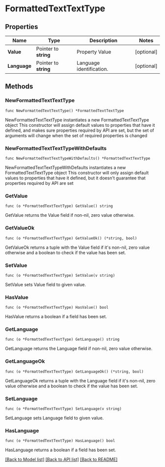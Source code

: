 # FormattedTextTextType

## Properties

Name | Type | Description | Notes
------------ | ------------- | ------------- | -------------
**Value** | Pointer to **string** | Property Value | [optional] 
**Language** | Pointer to **string** | Language identification. | [optional] 

## Methods

### NewFormattedTextTextType

`func NewFormattedTextTextType() *FormattedTextTextType`

NewFormattedTextTextType instantiates a new FormattedTextTextType object
This constructor will assign default values to properties that have it defined,
and makes sure properties required by API are set, but the set of arguments
will change when the set of required properties is changed

### NewFormattedTextTextTypeWithDefaults

`func NewFormattedTextTextTypeWithDefaults() *FormattedTextTextType`

NewFormattedTextTextTypeWithDefaults instantiates a new FormattedTextTextType object
This constructor will only assign default values to properties that have it defined,
but it doesn't guarantee that properties required by API are set

### GetValue

`func (o *FormattedTextTextType) GetValue() string`

GetValue returns the Value field if non-nil, zero value otherwise.

### GetValueOk

`func (o *FormattedTextTextType) GetValueOk() (*string, bool)`

GetValueOk returns a tuple with the Value field if it's non-nil, zero value otherwise
and a boolean to check if the value has been set.

### SetValue

`func (o *FormattedTextTextType) SetValue(v string)`

SetValue sets Value field to given value.

### HasValue

`func (o *FormattedTextTextType) HasValue() bool`

HasValue returns a boolean if a field has been set.

### GetLanguage

`func (o *FormattedTextTextType) GetLanguage() string`

GetLanguage returns the Language field if non-nil, zero value otherwise.

### GetLanguageOk

`func (o *FormattedTextTextType) GetLanguageOk() (*string, bool)`

GetLanguageOk returns a tuple with the Language field if it's non-nil, zero value otherwise
and a boolean to check if the value has been set.

### SetLanguage

`func (o *FormattedTextTextType) SetLanguage(v string)`

SetLanguage sets Language field to given value.

### HasLanguage

`func (o *FormattedTextTextType) HasLanguage() bool`

HasLanguage returns a boolean if a field has been set.


[[Back to Model list]](../README.md#documentation-for-models) [[Back to API list]](../README.md#documentation-for-api-endpoints) [[Back to README]](../README.md)


